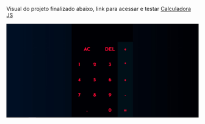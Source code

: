 Visual do projeto finalizado abaixo, link para acessar e testar [Calculadora JS]()

<img alt="imagem da calculadora" title="imagem da calculadora" src="./assets/calculadora.jpg" />

